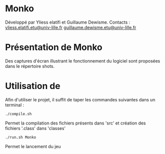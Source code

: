 Monko
===========

Développé par Yliess elatifi et Guillaume Dewisme.
Contacts : yliess.elatifi.etu@univ-lille.fr guillaume.dewisme.etu@univ-lille.fr

# Présentation de Monko

<Description de votre jeu>
Des captures d'écran illustrant le fonctionnement du logiciel sont proposées dans le répertoire shots.


# Utilisation de <le nom de votre jeu>

Afin d'utiliser le projet, il suffit de taper les commandes suivantes dans un terminal :

```
./compile.sh
```
Permet la compilation des fichiers présents dans 'src' et création des fichiers '.class' dans 'classes'

```
./run.sh Monko
```
Permet le lancement du jeu
